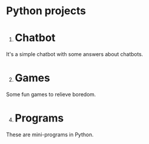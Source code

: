 # Python projects
1) # Chatbot
It's a simple chatbot with some answers about chatbots.

2) # Games
Some fun games to relieve boredom.

4) # Programs
These are mini-programs in Python.
